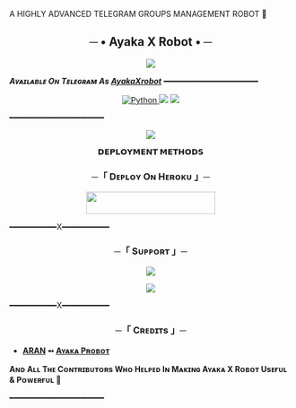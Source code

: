 A HIGHLY ADVANCED TELEGRAM GROUPS MANAGEMENT ROBOT 🤖

<h2 align="center">
    ─ • Ayaka X Robot • ─
</h2>

<p align="center">
  <img src="https://telegra.ph/file/af10c54a98f0d6cd79714.jpg">
</p>

_**Aᴠᴀɪʟᴀʙʟᴇ Oɴ Tᴇʟᴇɢʀᴀᴍ As [AyakaXrobot](http://t.me/AyakaXRobot)**_
━━━━━━━━━━━━━━━━━━━━

<p align="center">
<a href="https://www.python.org/"> <img src="https://img.shields.io/badge/Written%20in-Python-red?style=for-the-badge&logo=python" alt="Python" /> </a>
<a href="https://pypi.org/project/Telethon/"> <img src="https://img.shields.io/pypi/v/telethon?color=red&label=telethon&logo=python&logoColor=blue&style=for-the-badge" /></a>
<a href="https://pypi.org/project/Pyrogram/"> <img src="https://img.shields.io/pypi/v/pyrogram?color=red&label=pyrogram&logo=python&logoColor=blue&style=for-the-badge" /></a>
</p>

━━━━━━━━━━━━━━━━━━━━

<p align="center">
  <img src="https://telegra.ph/file/93b835b55a985b7240125.jpg">
</p>

<p align="center">
<b>𝗗𝗘𝗣𝗟𝗢𝗬𝗠𝗘𝗡𝗧 𝗠𝗘𝗧𝗛𝗢𝗗𝗦</b>
</p>

<h3 align="center">
    ─「 Dᴇᴩʟᴏʏ Oɴ Hᴇʀᴏᴋᴜ 」─
</h3>

<p align="center"><a href="https://dashboard.heroku.com/new?template=https://github.com/Aran-Sama/AyakaRobot"> <img src="https://img.shields.io/badge/Deploy%20On%20Heroku-orange?style=for-the-badge&logo=heroku" width="230" height="39.45"/></a></p>

━━━━━━━━━━X━━━━━━━━━━

<h3 align="center">
    ─「 Sᴜᴩᴩᴏʀᴛ 」─
</h3>

<p align="center">
<a href="https://telegram.me/Mysticbots_support"><img src="https://img.shields.io/badge/-Support%20Group-red.svg?style=for-the-badge&logo=Telegram"></a>
</p>
<p align="center">
<a href="https://telegram.me/KaoriXupdates"><img src="https://img.shields.io/badge/-Update%20Channel-red.svg?style=for-the-badge&logo=Telegram"></a>
</p>

━━━━━━━━━━X━━━━━━━━━━

<h3 align="center">
    ─「 Cʀᴇᴅɪᴛs 」─
</h3>

- <b>[ARAN](https://github.com/Aran-Sama)  ➻  [Aʏᴀᴋᴀ Pʀᴏʙᴏᴛ](https://github.com/Aran-Sama/AyakaRobot) </b>
 
<b>Aɴᴅ Aʟʟ Tʜᴇ Cᴏɴᴛʀɪʙᴜᴛᴏʀs Wʜᴏ Hᴇʟᴩᴇᴅ Iɴ Mᴀᴋɪɴɢ Aʏᴀᴋᴀ X Rᴏʙᴏᴛ Usᴇғᴜʟ & Pᴏᴡᴇʀғᴜʟ 🖤 </b>

━━━━━━━━━━━━━━━━━━━━
